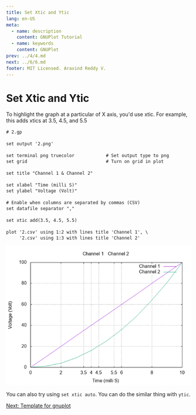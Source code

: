 ```yaml
---
title: Set Xtic and Ytic
lang: en-US
meta:
  - name: description
    content: GNUPlot Tutorial
  - name: keywords
    content: GNUPlot
prev: ../4/4.md
next: ../6/6.md
footer: MIT Licensed. Aravind Reddy V.
---
```


# Set Xtic and Ytic

To highlight the graph at a particular of X axis, you'd use xtic. For example, this adds xtics at 3.5, 4.5, and 5.5
```{16}
# 2.gp

set output '2.png'

set terminal png truecolor            # Set output type to png
set grid                              # Turn on grid in plot

set title "Channel 1 & Channel 2"

set xlabel "Time (milli S)"
set ylabel "Voltage (Volt)"

# Enable when columns are separated by commas (CSV)
set datafile separator ","

set xtic add(3.5, 4.5, 5.5)

plot '2.csv' using 1:2 with lines title 'Channel 1', \
     '2.csv' using 1:3 with lines title 'Channel 2'
```
  ![5.1.png](./5.1.png)

You can also try using `set xtic auto`. You can do the similar thing with `ytic`.

[Next: Template for gnuplot](../6/6.md)